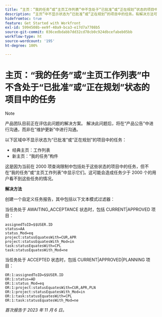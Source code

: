 ```yaml
---
title: “主页：“我的任务”或“主页工作列表”中不含处于“已批准”或“正在规划”状态的项目中的任务”
description: “主页”中不显示状态为“已批准”或“正在规划”的项目中的任务。有解决方法可用。
hidefromtoc: true
feature: Get Started with Workfront
exl-id: 5994508b-ee9f-40a9-bca3-e17d7a7708b5
source-git-commit: 036cedbdabb7dd32cd78cb0c924dbcefabeb05bb
workflow-type: ht
source-wordcount: '195'
ht-degree: 100%

---
```


# 主页：“我的任务”或“主页工作列表”中不含处于“已批准”或“正在规划”状态的项目中的任务

>[!NOTE]
>
>产品团队目前正在评估此问题的解决方案。 解决此问题后，将在“产品公告”中进行沟通，而非在“维护更新”中进行沟通。

以下区域中不显示状态为“已批准”或“正在规划”的项目中的任务：

* 经典主页：工作列表
* 新主页：“我的任务”构件

这是因为当前在 2000 项查询限制中包括处于这些状态的项目中的任务，但不在“我的任务”或“主页工作列表”中显示它们。这可能会造成任务少于 2000 个的用户看不到这些任务的情况。

**解决方法**

创建一个自定义任务报告，其中包括以下文本模式过滤器：

当任务处于 AWAITING_ACCEPTANCE 状态时，包括 CURRENT|APPROVED 项目：

```
assignedToID=$$USER.ID
status=AA
status_Mod=eq
project:statusEquatesWith=CUR,APR
project:statusEquatesWith_Mod=in
task:statusEquatesWith=CPL
task:statusEquatesWith_Mod=ne
```

当任务处于 ACCEPTED 状态时，包括 CURRENT|APPROVED|PLANNING 项目：

```
OR:1:assignedToID=$$USER.ID
OR:1:status=AD
OR:1:status_Mod=eq
OR:1:project:statusEquatesWith=CUR,APR,PLN
OR:1:project:statusEquatesWith_Mod=in
OR:1:task:statusEquatesWith=CPL
OR:1:task:statusEquatesWith_Mod=ne
```

_首次报告于 2023 年 11 月 6 日。_
